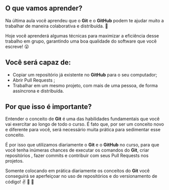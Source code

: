 ## O que vamos aprender?

Na última aula você aprendeu que o **Git** e o **GitHub** podem te ajudar muito a trabalhar de maneira colaborativa e distribuída. 🧩

Hoje você aprenderá algumas técnicas para maximizar a eficiência desse trabalho em grupo, garantindo uma boa qualidade do software que você escreve! 😮


## Você será capaz de:

- Copiar um repositório já existente no **GitHub** para o seu computador;
- Abrir Pull Requests ;
- Trabalhar em um mesmo projeto, com mais de uma pessoa, de forma assíncrona e distribuída.


## Por que isso é importante?

Entender o conceito de **Git** é uma das habilidades fundamentais que você vai exercitar ao longo de todo o curso. É fato que, por ser um conceito novo e diferente para você, será necessário muita prática para sedimentar esse conceito.

É por isso que utilizamos diariamente o **Git** e o **GitHub** no curso, para que você tenha inúmeras chances de executar os comandos do **Git**, criar repositórios , fazer commits e contribuir com seus Pull Requests nos projetos.

Somente colocando em prática diariamente os conceitos do **Git** você conseguirá se aperfeiçoar no uso de repositórios e do versionamento de código! ✌️ 💪 👊